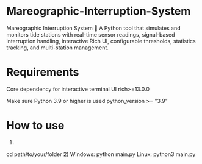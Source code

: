 # Mareographic-Interruption-System
Mareographic Interruption System 🌊 A Python tool that simulates and monitors tide stations with real-time sensor readings, signal-based interruption handling, interactive Rich UI, configurable thresholds, statistics tracking, and multi-station management.

# Requirements
Core dependency for interactive terminal UI
rich>=13.0.0

Make sure Python 3.9 or higher is used
python_version >= "3.9"

# How to use
1)
cd path/to/your/folder
2)
Windows:
python main.py
Linux:
python3 main.py
